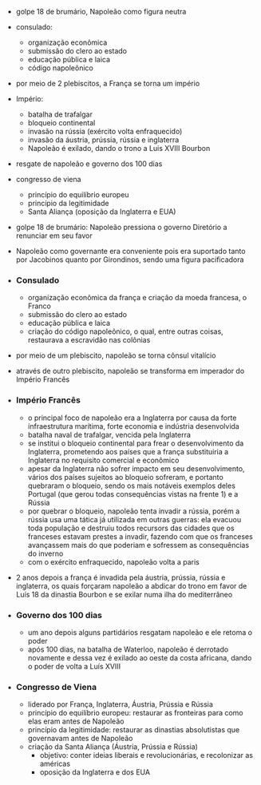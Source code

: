 - golpe 18 de brumário, Napoleão como figura neutra
- consulado:
    - organização econômica
    - submissão do clero ao estado
    - educação pública e laica
    - código napoleônico
- por meio de 2 plebiscitos, a França se torna um império
- Império:
    - batalha de trafalgar
    - bloqueio continental
    - invasão na rússia (exército volta enfraquecido)
    - invasão da áustria, prússia, rússia e inglaterra
    - Napoleão é exilado, dando o trono a Luis XVIII Bourbon
- resgate de napoleão e governo dos 100 dias
- congresso de viena
    - princípio do equilíbrio europeu
    - princípio da legitimidade
    - Santa Aliança (oposição da Inglaterra e EUA)






- golpe 18 de brumário: Napoleão pressiona o governo Diretório a renunciar em seu favor
- Napoleão como governante era conveniente pois era suportado tanto por Jacobinos quanto por Girondinos, sendo uma figura pacificadora

- ### Consulado
	- organização econômica da frança e criação da moeda francesa, o Franco
	- submissão do clero ao estado
	- educação pública e laica
	- criação do código napoleônico, o qual, entre outras coisas, restaurava a escravidão nas colônias

- por meio de um plebiscito, napoleão se torna cônsul vitalício
- através de outro plebiscito, napoleão se transforma em imperador do Império Francês

- ### Império Francês
	- o principal foco de napoleão era a Inglaterra por causa da forte infraestrutura marítima, forte economia e indústria desenvolvida
	- batalha naval de trafalgar, vencida pela Inglaterra
	- se institui o bloqueio continental para frear o desenvolvimento da Inglaterra, prometendo aos países que a frança substituiria a Inglaterra no requisito comercial e econômico
	- apesar da Inglaterra não sofrer impacto em seu desenvolvimento, vários dos países sujeitos ao bloqueio sofreram, e portanto quebraram o bloqueio, sendo os mais notáveis exemplos deles Portugal (que gerou todas consequências vistas na frente 1) e a Rússia
	- por quebrar o bloqueio, napoleão tenta invadir a rússia, porém a rússia usa uma tática já utilizada em outras guerras: ela evacuou toda população e destruiu todos recursors das cidades que os franceses estavam prestes a invadir, fazendo com que os franceses avançassem mais do que poderiam e sofressem as consequências do inverno
	- com o exército enfraquecido, napoleão volta a paris

- 2 anos depois a frança é invadida pela áustria, prússia, rússia e inglaterra, os quais forçaram napoleão a abdicar do trono em favor de Luís 18 da dinastia Bourbon e se exilar numa ilha do mediterrâneo

- ### Governo dos 100 dias
	- um ano depois alguns partidários resgatam napoleão e ele retoma o poder
	- após 100 dias, na batalha de Waterloo, napoleão é derrotado novamente e dessa vez é exilado ao oeste da costa africana, dando o poder de volta a Luís XVIII

- ### Congresso de Viena
	- liderado por França, Inglaterra, Áustria, Prússia e Rússia
	- princípio do equilíbrio europeu: restaurar as fronteiras para como elas eram antes de Napoleão
	- princípio da legitimidade: restaurar as dinastias absolutistas que governavam antes de Napoleão
	- criação da Santa Aliança (Áustria, Prússia e Rússia)
		- objetivo: conter ideias liberais e revolucionárias, e recolonizar as américas
		- oposição da Inglaterra e dos EUA
